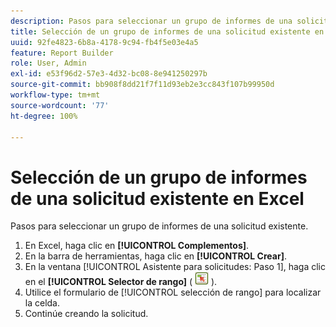 ```yaml
---
description: Pasos para seleccionar un grupo de informes de una solicitud existente.
title: Selección de un grupo de informes de una solicitud existente en Excel
uuid: 92fe4823-6b8a-4178-9c94-fb4f5e03e4a5
feature: Report Builder
role: User, Admin
exl-id: e53f96d2-57e3-4d32-bc08-8e941250297b
source-git-commit: bb908f8dd21f7f11d93eb2e3cc843f107b99950d
workflow-type: tm+mt
source-wordcount: '77'
ht-degree: 100%

---
```


# Selección de un grupo de informes de una solicitud existente en Excel

Pasos para seleccionar un grupo de informes de una solicitud existente.

1. En Excel, haga clic en **[!UICONTROL Complementos]**.
1. En la barra de herramientas, haga clic en **[!UICONTROL Crear]**.
1. En la ventana [!UICONTROL Asistente para solicitudes: Paso 1], haga clic en el **[!UICONTROL Selector de rango]** ( ![](assets/select_cell_icon.png) ).
1. Utilice el formulario de [!UICONTROL selección de rango] para localizar la celda.
1. Continúe creando la solicitud.
